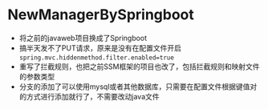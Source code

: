# NewManagerBySpringboot
* 将之前的javaweb项目换成了Springboot
* 搞半天发不了PUT请求，原来是没有在配置文件开启`spring.mvc.hiddenmethod.filter.enabled=true`
* 重写了拦截规则，也把之前SSM框架的项目也改了，包括拦截规则和映射文件的参数类型
* 分支的添加了可以使用mysql或者其他数据库，只需要在配置文件根据键值对的方式进行添加就行了，不需要改动java文件
